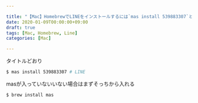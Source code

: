 ```yaml
---

title: "【Mac】HomebrewでLINEをインストールするには`mas install 539883307`と実行すればいいらしい"
date: 2020-01-09T00:00:00+09:00
draft: true
tags: [Mac, Homebrew, Line]
categories: [Mac]

---
```


タイトルどおり
```bash
$ mas install 539883307 # LINE
```

masが入っていないいない場合はまずそっちから入れる
```bash
$ brew install mas
```
